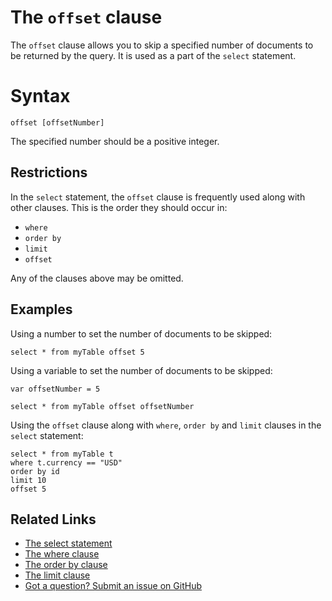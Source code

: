 # The `offset` clause

The `offset` clause allows you to skip a specified number of 
documents to be returned by the query.
It is used as a part of the `select` statement. 

# Syntax

```
offset [offsetNumber]
```

The specified number should be a positive integer.

## Restrictions

In the `select` statement, the `offset` clause is frequently used along with other clauses.
This is the order they should occur in:

- `where` 
- `order by` 
- `limit` 
- `offset`

Any of the clauses above may be omitted.

## Examples

Using a number to set the number of documents to be skipped:

```
select * from myTable offset 5
```

Using a variable to set the number of documents to be skipped:

```
var offsetNumber = 5

select * from myTable offset offsetNumber
```

Using the `offset` clause along with `where`, `order by` and `limit` clauses
in the `select` statement:

```
select * from myTable t
where t.currency == "USD" 
order by id
limit 10 
offset 5
```

## Related Links

- [The select statement](select.md)
- [The where clause](where-clause.md)
- [The order by clause](order-by-clause.md)
- [The limit clause](limit-clause.md)
- [Got a question? Submit an issue on GitHub](../submit-an-issue.md)